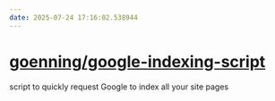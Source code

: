 ```yaml
---
date: 2025-07-24 17:16:02.538944
---
```


# [goenning/google-indexing-script](https://github.com/goenning/google-indexing-script)

script to quickly request Google to index all your site pages